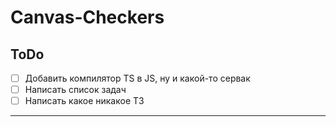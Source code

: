 # Canvas-Checkers

## ToDo

- [ ] Добавить компилятор TS в JS, ну и какой-то сервак
- [ ] Написать список задач
- [ ] Написать какое никакое ТЗ

---
